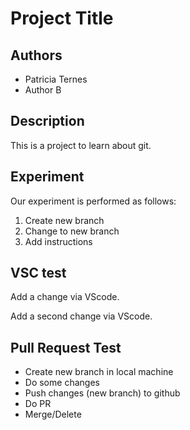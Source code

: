 # Project Title

## Authors

- Patricia Ternes
- Author B

## Description

This is a project to learn about git.

## Experiment

Our experiment is performed as follows:

1. Create new branch
2. Change to new branch
3. Add instructions

## VSC test

Add a change via VScode.

Add a second change via VScode.

## Pull Request Test

- Create new branch in local machine
- Do some changes
- Push changes (new branch) to github
- Do PR
- Merge/Delete